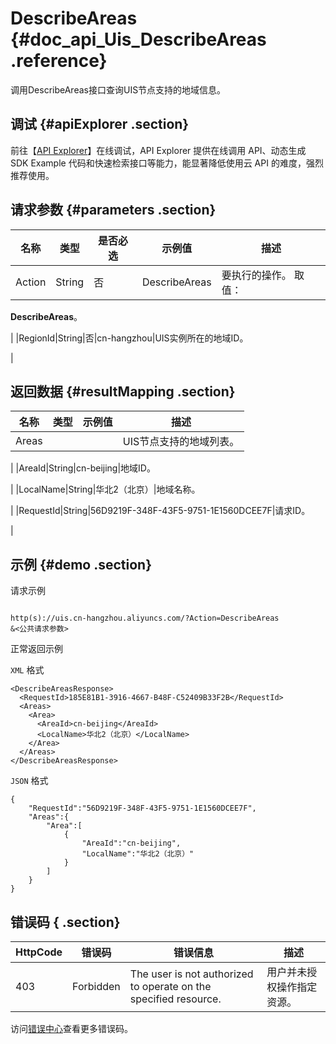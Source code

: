 # DescribeAreas {#doc_api_Uis_DescribeAreas .reference}

调用DescribeAreas接口查询UIS节点支持的地域信息。

## 调试 {#apiExplorer .section}

前往【[API Explorer](https://api.aliyun.com/#product=Uis&api=DescribeAreas)】在线调试，API Explorer 提供在线调用 API、动态生成 SDK Example 代码和快速检索接口等能力，能显著降低使用云 API 的难度，强烈推荐使用。

## 请求参数 {#parameters .section}

|名称|类型|是否必选|示例值|描述|
|--|--|----|---|--|
|Action|String|否|DescribeAreas|要执行的操作。 取值：

 **DescribeAreas**。

 |
|RegionId|String|否|cn-hangzhou|UIS实例所在的地域ID。

 |

## 返回数据 {#resultMapping .section}

|名称|类型|示例值|描述|
|--|--|---|--|
|Areas| | |UIS节点支持的地域列表。

 |
|AreaId|String|cn-beijing|地域ID。

 |
|LocalName|String|华北2（北京）|地域名称。

 |
|RequestId|String|56D9219F-348F-43F5-9751-1E1560DCEE7F|请求ID。

 |

## 示例 {#demo .section}

请求示例

``` {#request_demo}

http(s)://uis.cn-hangzhou.aliyuncs.com/?Action=DescribeAreas
&<公共请求参数>

```

正常返回示例

`XML` 格式

``` {#xml_return_success_demo}
<DescribeAreasResponse>
  <RequestId>185E81B1-3916-4667-B48F-C52409B33F2B</RequestId>
  <Areas>
    <Area>
      <AreaId>cn-beijing</AreaId>
      <LocalName>华北2（北京）</LocalName>
    </Area>
  </Areas>
</DescribeAreasResponse>

```

`JSON` 格式

``` {#json_return_success_demo}
{
	"RequestId":"56D9219F-348F-43F5-9751-1E1560DCEE7F",
	"Areas":{
		"Area":[
			{
				"AreaId":"cn-beijing",
				"LocalName":"华北2（北京）"
			}
		]
	}
}
```

## 错误码 { .section}

|HttpCode|错误码|错误信息|描述|
|--------|---|----|--|
|403|Forbidden|The user is not authorized to operate on the specified resource.|用户并未授权操作指定资源。|

访问[错误中心](https://error-center.aliyun.com/status/product/Uis)查看更多错误码。

